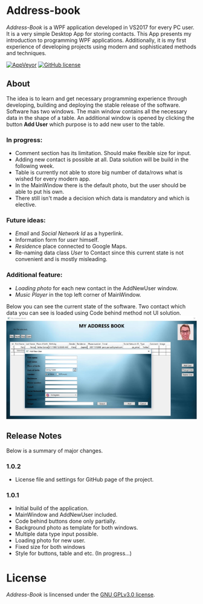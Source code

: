 # Address-book
*Address-Book* is a WPF application developed in VS2017 for every PC user. It is a very simple Desktop App for storing contacts. This App presents my introduction to programming WPF applications. Additionally, it is my first experience of developing projects using modern and sophisticated methods and techniques.
 

[![AppVeyor](https://img.shields.io/appveyor/ci/gruntjs/grunt.svg)](![AppVeyor](https://img.shields.io/appveyor/ci/pytagora/Address-book.svg))
[![GitHub license](https://img.shields.io/github/license/pytagora/Address-book.svg)](https://github.com/pytagora/Address-book/blob/master/LICENSE.md)

## About
The idea is to learn and get necessary programming experience through developing, building and deploying the stable release of the software. Software has two windows. The main window contains all the necessary data in the shape of a table. An additional window is opened by clicking the button **Add User** which purpose is to add new user to the table.

### In progress:
- Comment section has its limitation. Should make flexible size for input.
- Adding new contact is possible at all. Data solution will be build in the following week.
- Table is currently not able to store big number of data/rows what is wished for every modern app.
- In the MainWindow there is the default photo, but the user should be able to put his own.
- There still isn't made a decision which data is mandatory and which is elective.

### Future ideas:
- *Email* and *Social Network Id* as a hyperlink.
- Information form for *user* himself.
- *Residenc*e place connected to Google Maps.
- Re-naming data class *User* to Contact since this current state is not convenient and is mostly misleading.

### Additional feature:
- *Loading photo* for each new contact in the AddNewUser window.
- *Music Player* in the top left corner of MainWindow.

Below you can see the current state of the software. Two contact which data you can see is loaded using Code behind method not UI solution.
![Current look of the application](https://raw.githubusercontent.com/pytagora/Address-Book/master/images/Demo_App.jpg)

## Release Notes
Below is a summary of major changes.

### 1.0.2
- License file and settings for GitHub page of the project.

### 1.0.1
- Initial build of the application.
- MainWindow and AddNewUser included.
- Code behind buttons done only partially.
- Background photo as template for both windows.
- Multiple data type input possible.
- Loading photo for new user.
- Fixed size for both windows
- Style for buttons, table and etc. (In progress...)

# License
*Address-Book* is lincensed under the [GNU GPLv3.0 license](https://github.com/pytagora/Address-book/blob/master/LICENSE.md).

